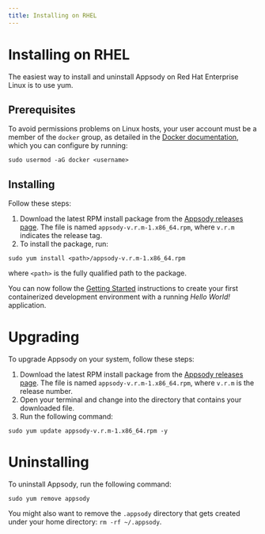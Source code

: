 ```yaml
---
title: Installing on RHEL
---
```


# Installing on RHEL

The easiest way to install and uninstall Appsody on Red Hat Enterprise Linux is to use yum.

## Prerequisites

To avoid permissions problems on Linux hosts, your user account must be a member of the `docker` group, as detailed in the [Docker documentation](https://docs.docker.com/install/linux/linux-postinstall/), which you can configure by running:
```
sudo usermod -aG docker <username>
```

## Installing

Follow these steps:

1. Download the latest RPM install package from the [Appsody releases page](https://github.com/appsody/appsody/releases). The file is named `appsody-v.r.m-1.x86_64.rpm`, where `v.r.m` indicates the release tag.
2. To install the package, run:

```
sudo yum install <path>/appsody-v.r.m-1.x86_64.rpm
```

where `<path>` is the fully qualified path to the package.

You can now follow the [Getting Started](/docs/getting-started) instructions to create your first containerized development environment with a running *Hello World!* application.

# Upgrading

To upgrade Appsody on your system, follow these steps:
1. Download the latest RPM install package from the [Appsody releases page](https://github.com/appsody/appsody/releases). The file is named `appsody-v.r.m-1.x86_64.rpm`, where `v.r.m` is the release number.
2. Open your terminal and change into the directory that contains your downloaded file.
3. Run the following command:
```
sudo yum update appsody-v.r.m-1.x86_64.rpm -y
```

# Uninstalling

To uninstall Appsody, run the following command:
```
sudo yum remove appsody
```
You might also want to remove the `.appsody` directory that gets created under your home directory: `rm -rf ~/.appsody`.
